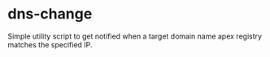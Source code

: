 # dns-change
Simple utility script to get notified when a target domain name apex registry matches the specified IP.
